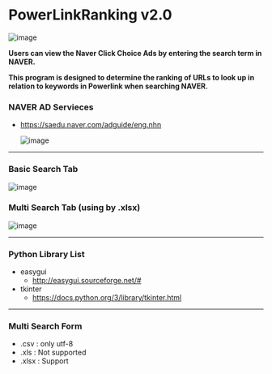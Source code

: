 # PowerLinkRanking v2.0

![image](https://user-images.githubusercontent.com/41619898/75845179-b01c6400-5e1b-11ea-8497-76099d395573.png)



**Users can view the Naver Click Choice Ads by entering the search term in NAVER.**

**This program is designed to determine the ranking of URLs to look up in relation to keywords in Powerlink when searching NAVER.**



### NAVER AD Servieces

- https://saedu.naver.com/adguide/eng.nhn

  ![image](https://user-images.githubusercontent.com/41619898/76375166-7c47be00-6388-11ea-91f8-32a428b8553a.png)

---



### Basic Search Tab

![image](https://user-images.githubusercontent.com/41619898/76370964-f32a8a00-637b-11ea-9cef-29182d89a8ee.png)



### Multi Search Tab (using by .xlsx)

![image](https://user-images.githubusercontent.com/41619898/76371081-72b85900-637c-11ea-8f80-9d103efc453a.png)



---



### Python Library List

- easygui
  - http://easygui.sourceforge.net/#
- tkinter
  - https://docs.python.org/3/library/tkinter.html



---



### Multi Search Form

- .csv : only utf-8
- .xls : Not supported
- .xlsx : Support

